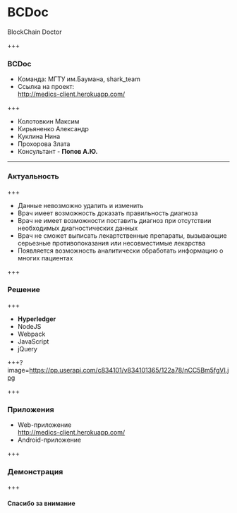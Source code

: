 # BCDoc 

BlockChain Doctor

+++

### BCDoc

- Команда: МГТУ им.Баумана, shark_team
- Ссылка нa проект: <br> http://medics-client.herokuapp.com/

+++

- Колотовкин Максим
- Кирьяненко Александр
- Куклина Нина
- Прохорова Злата
- Консультант - **Попов А.Ю.**

---

### Актуальность

+++

- Данные невозможно удалить и изменить
- Врач имеет возможность доказать правильность диагноза
- Врач не имеет возможности поставить диагноз при отсутствии необходимых диагностических данных
- Врач не сможет выписать лекартственные препараты, вызывающие серьезные противопоказания или несовместимые лекарства
- Появляется возможность аналитически обработать информацию о многих пациентах

+++

### Решение

+++

- **Hyperledger**
- NodeJS
- Webpack
- JavaScript
- jQuery

+++?image=https://pp.userapi.com/c834101/v834101365/122a78/nCC5Bm5fgVI.jpg

+++

### Приложения

- Web-приложение <br> http://medics-client.herokuapp.com/
- Android-приложение

+++

### Демонстрация

+++

#### Спасибо за внимание
